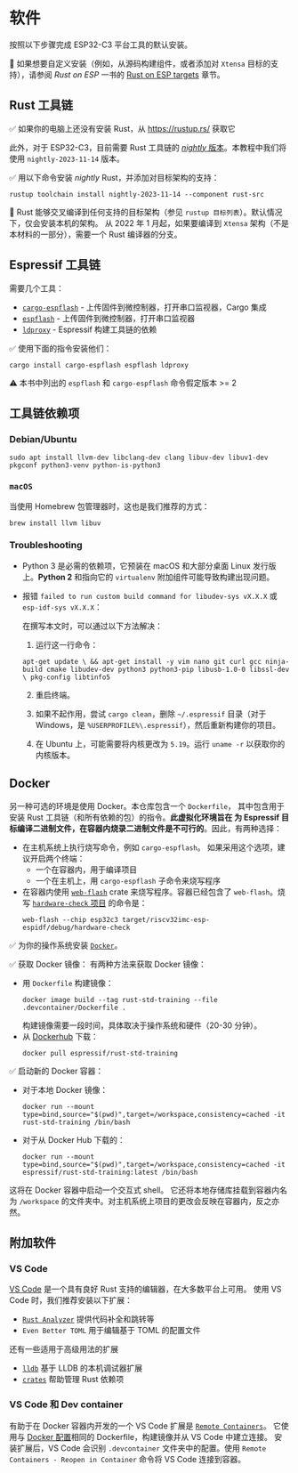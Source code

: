 # 软件

按照以下步骤完成 ESP32-C3 平台工具的默认安装。

🔎 如果想要自定义安装（例如，从源码构建组件，或者添加对 `Xtensa` 目标的支持），请参阅 *Rust on ESP* 一书的 [Rust on ESP targets](https://esp-rs.github.io/book/installation/index.html) 章节。

## Rust 工具链

✅ 如果你的电脑上还没有安装 Rust，从 <https://rustup.rs/> 获取它

此外，对于 ESP32-C3，目前需要 Rust 工具链的 [*nightly* 版本](https://rust-lang.github.io/rustup/concepts/channels.html#working-with-nightly-rust)。本教程中我们将使用 `nightly-2023-11-14` 版本。

✅ 用以下命令安装 *nightly* Rust，并添加对目标架构的支持：

```console
rustup toolchain install nightly-2023-11-14 --component rust-src
```

🔎 Rust 能够交叉编译到任何支持的目标架构（参见 `rustup 目标列表`）。默认情况下，仅会安装本机的架构。
从 2022 年 1 月起，如果要编译到 `Xtensa` 架构（不是本材料的一部分），需要一个 Rust 编译器的分支。

## Espressif 工具链

需要几个工具：
- [`cargo-espflash`](https://github.com/esp-rs/espflash/tree/main/cargo-espflash) - 上传固件到微控制器，打开串口监视器，Cargo 集成
- [`espflash`](https://github.com/esp-rs/espflash/tree/main/espflash) - 上传固件到微控制器，打开串口监视器
- [`ldproxy`](https://github.com/esp-rs/embuild/tree/master/ldproxy) - Espressif 构建工具链的依赖

✅ 使用下面的指令安装他们：

```console
cargo install cargo-espflash espflash ldproxy
```

⚠️ 本书中列出的 `espflash` 和 `cargo-espflash` 命令假定版本 >= 2

## 工具链依赖项

### Debian/Ubuntu

```console
sudo apt install llvm-dev libclang-dev clang libuv-dev libuv1-dev pkgconf python3-venv python-is-python3
```
### `macOS`

当使用 Homebrew 包管理器时，这也是我们推荐的方式：
```console
brew install llvm libuv
```

### Troubleshooting

- Python 3 是必需的依赖项，它预装在 macOS 和大部分桌面 Linux 发行版上。**Python 2** 和指向它的 `virtualenv` 附加组件可能导致构建出现问题。

- 报错 `failed to run custom build command for libudev-sys vX.X.X` 或 `esp-idf-sys vX.X.X`：

    在撰写本文时，可以通过以下方法解决：
    1. 运行这一行命令：

    `apt-get update \
    && apt-get install -y vim nano git curl gcc ninja-build cmake libudev-dev python3 python3-pip libusb-1.0-0 libssl-dev \
    pkg-config libtinfo5`

    2. 重启终端。

    3. 如果不起作用，尝试 `cargo clean`，删除 `~/.espressif` 目录（对于 Windows，是 `%USERPROFILE%\.espressif`），然后重新构建你的项目。

    4. 在 Ubuntu 上，可能需要将内核更改为 `5.19`。运行 `uname -r` 以获取你的内核版本。


## Docker

另一种可选的环境是使用 Docker。本仓库包含一个 `Dockerfile`，
其中包含用于安装 Rust 工具链（和所有依赖的包）的指令。**此虚拟化环境旨在
为 Espressif 目标编译二进制文件，在容器内烧录二进制文件是不可行的**。因此，有两种选择：
- 在主机系统上执行烧写命令，例如 `cargo-espflash`。 如果采用这个选项，建议开启两个终端：
    - 一个在容器内，用于编译项目
    - 一个在主机上，用 `cargo-espflash` 子命令来烧写程序
- 在容器内使用 [`web-flash`](https://github.com/esp-rs/esp-web-flash-server) crate 来烧写程序。容器已经包含了 `web-flash`。烧写 [`hardware-check` 项目](./02_4_hello_board.md) 的命令是：
   ```console
   web-flash --chip esp32c3 target/riscv32imc-esp-espidf/debug/hardware-check
   ```

✅ 为你的操作系统安装 [`Docker`](https://docs.docker.com/get-docker/)。

✅ 获取 Docker 镜像： 有两种方法来获取 Docker 镜像：
- 用 `Dockerfile` 构建镜像：
    ```console
    docker image build --tag rust-std-training --file .devcontainer/Dockerfile .
    ```
    构建镜像需要一段时间，具体取决于操作系统和硬件（20-30 分钟）。
- 从 [Dockerhub](https://hub.docker.com/r/espressif/rust-std-training) 下载：
    ```console
    docker pull espressif/rust-std-training
    ```
✅ 启动新的 Docker 容器：

- 对于本地 Docker 镜像：
  ```console
  docker run --mount type=bind,source="$(pwd)",target=/workspace,consistency=cached -it rust-std-training /bin/bash
  ```
- 对于从 Docker Hub 下载的：
  ```console
  docker run --mount type=bind,source="$(pwd)",target=/workspace,consistency=cached -it espressif/rust-std-training:latest /bin/bash
  ```

这将在 Docker 容器中启动一个交互式 shell。
它还将本地存储库挂载到容器内名为 `/workspace` 的文件夹中。对主机系统上项目的更改会反映在容器内，反之亦然。

## 附加软件

### VS Code

[VS Code](https://code.visualstudio.com/) 是一个具有良好 Rust 支持的编辑器，在大多数平台上可用。
使用 VS Code 时，我们推荐安装以下扩展：

* [`Rust Analyzer`](https://rust-analyzer.github.io/) 提供代码补全和跳转等
* `Even Better TOML` 用于编辑基于 TOML 的配置文件

还有一些适用于高级用法的扩展

* [`lldb`](https://github.com/vadimcn/vscode-lldb) 基于 LLDB 的本机调试器扩展
* [`crates`](https://github.com/serayuzgur/crates) 帮助管理 Rust 依赖项

### VS Code 和 Dev container

有助于在 Docker 容器内开发的一个 VS Code 扩展是 [`Remote Containers`](https://github.com/Microsoft/vscode-remote-release)。
它使用与 [Docker 配置](#docker)相同的 Dockerfile，构建镜像并从 VS Code 中建立连接。
安装扩展后，VS Code 会识别 `.devcontainer` 文件夹中的配置。使用 `Remote Containers - Reopen in Container` 命令将 VS Code 连接到容器。
